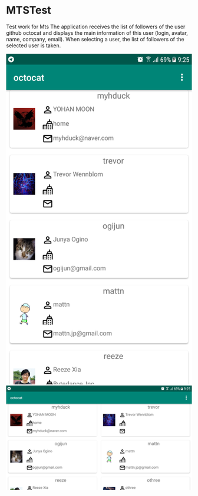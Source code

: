 # MTSTest
Test work for Mts
The application receives the list of followers of the user github octocat and displays the main information of this user (login, avatar, name, company, email).
When selecting a user, the list of followers of the selected user is taken.

![preview](https://github.com/mdevilnsk/MTSTest/blob/master/preview.png?raw=true)
![preview2](https://github.com/mdevilnsk/MTSTest/blob/master/preview2.png?raw=true)
